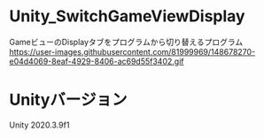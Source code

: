 # Unity_SwitchGameViewDisplay
GameビューのDisplayタブをプログラムから切り替えるプログラム  
https://user-images.githubusercontent.com/81999969/148678270-e04d4069-8eaf-4929-8406-ac69d55f3402.gif  
# Unityバージョン  
Unity 2020.3.9f1
